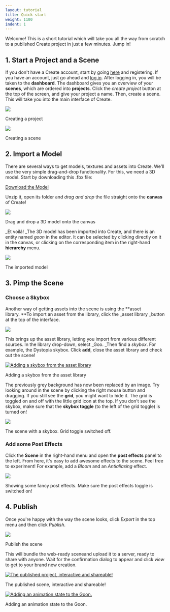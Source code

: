 ```yaml
---
layout: tutorial
title: Quick start
weight: 1100
indent: 1
---
```

Welcome! This is a short tutorial which will take you all the way from scratch to a published Create project in just a few minutes. Jump in!  

## 1\. Start a Project and a Scene

If you don't have a Create account, start by going [here](https://app.goocreate.com/user/register) and registering. If you have an account, just go ahead and [log in](https://app.goocreate.com/user/login). After logging in, you will be taken to the **dashboard**. The dashboard gives you an overview of your **scenes**, which are ordered into **projects**. Click the _create project_ button at the top of the screen, and give your project a name. Then, create a scene. This will take you into the main interface of Create.  

[![](create-project.jpg)](create-project.jpg)

Creating a project

[![](create-scene.jpg)](create-scene.jpg)

Creating a scene

## 2\. Import a Model

There are several ways to get models, textures and assets into Create. We'll use the very simple drag-and-drop functionality. For this, we need a 3D model. Start by downloading this .fbx file:  

[Download the Model](goon2.zip)

Unzip it, open its folder and _drag and drop_ the file straight onto the **canvas** of Create!

[![](drag1.jpg)](drag1.jpg)

Drag and drop a 3D model onto the canvas  

_Et voilá! _The 3D model has been imported into Create, and there is an entity named _goon_ in the editor. It can be selected by clicking directly on it in the canvas, or clicking on the corresponding item in the right-hand **hierarchy** menu.  

[![](goon1.jpg)](goon1.jpg)

The imported model  

## 3\. Pimp the Scene

### Choose a Skybox

Another way of getting assets into the scene is using the **asset library. **To import an asset from the library, click the _asset library _button at the top of the interface.  

[![](ass.jpg)](ass.jpg)  

This brings up the asset library, letting you import from various different sources. In the library drop-down, select _Goo. _Then find a _skybox_. For example, the Dystopia skybox. Click **add**, close the asset library and check out the scene!  

[![Adding a skybox from the asset library](assetlib.jpg)](assetlib.jpg)

Adding a skybox from the asset library  

The previously grey background has now been replaced by an image. Try looking around in the scene by clicking the right mouse button and dragging. If you still see the **grid**, you might want to hide it. The grid is toggled on and off with the little grid icon at the top. If you don't see the skybox, make sure that the **skybox toggle** (to the left of the grid toggle) is turned on!  

[![](skybx.jpg)](skybx.jpg)

The scene with a skybox. Grid toggle switched off.  

### Add some Post Effects

Click the **Scene** in the right-hand menu and open the **post effects** panel to the left. From here, it's easy to add awesome effects to the scene. Feel free to experiment! For example, add a _Bloom_ and an _Antialiasing_ effect.  

[![](pef.jpg)](pef.jpg)

Showing some fancy post effects. Make sure the post effects toggle is switched on!  

## 4\. Publish

Once you're happy with the way the scene looks, click _Export_ in the top menu and then click _Publish_.  

[![](pub.jpg)](pub.jpg)

Publish the scene  

This will bundle the web-ready sceneand upload it to a server, ready to share with anyone. Wait for the confirmation dialog to appear and click _view_ to get to your brand new creation.

[![The published project, interactive and shareable!](done1.jpg)](done1.jpg)

The published scene, interactive and shareable!

[![Adding an animation state to the Goon.](animation.jpg)](animation.jpg)

Adding an animation state to the Goon.